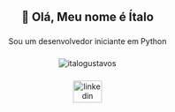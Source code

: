 <h2 align="center">👋 Olá, Meu nome é Ítalo</h2>

###
<p align="center">Sou um desenvolvedor iniciante em Python</p>

###
<div align="center">
  <img src="https://komarev.com/ghpvc/?username=italogustavos" alt="italogustavos" />
</div>

###
<div align="center">
  <a href="linkedin.com/in/italogustavoggsenna" target="_blank">
    <img src="https://raw.githubusercontent.com/maurodesouza/profile-readme-generator/master/src/assets/icons/social/linkedin/default.svg" width="52" height="40" alt="linkedin logo"  />
  </a>
</div>

###
